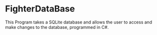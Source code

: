 # FighterDataBase

This Program takes a SQLite database and allows the user to access and make changes to the database, programmed in C#.

